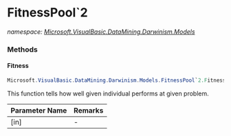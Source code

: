 ﻿# FitnessPool`2
_namespace: [Microsoft.VisualBasic.DataMining.Darwinism.Models](./index.md)_





### Methods

#### Fitness
```csharp
Microsoft.VisualBasic.DataMining.Darwinism.Models.FitnessPool`2.Fitness(`0)
```
This function tells how well given individual performs at given problem.

|Parameter Name|Remarks|
|--------------|-------|
|[in]|-|



